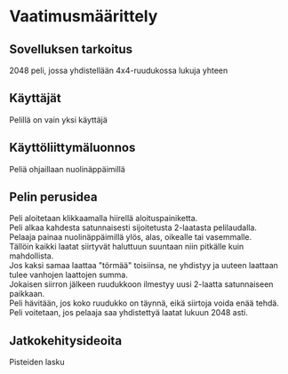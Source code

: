 # Vaatimusmäärittely  
## Sovelluksen tarkoitus
2048 peli, jossa yhdistellään 4x4-ruudukossa lukuja yhteen

## Käyttäjät  
Pelillä on vain yksi käyttäjä

## Käyttöliittymäluonnos  
Peliä ohjaillaan nuolinäppäimillä

## Pelin perusidea  
Peli aloitetaan klikkaamalla hiirellä aloituspainiketta.  
Peli alkaa kahdesta satunnaisesti sijoitetusta 2-laatasta pelilaudalla.  
Pelaaja painaa nuolinäppäimillä ylös, alas, oikealle tai vasemmalle.  
Tällöin kaikki laatat siirtyvät haluttuun suuntaan niin pitkälle kuin mahdollista.  
Jos kaksi samaa laattaa "törmää" toisiinsa, ne yhdistyy ja uuteen laattaan tulee vanhojen laattojen summa.  
Jokaisen siirron jälkeen ruudukkoon ilmestyy uusi 2-laatta satunnaiseen paikkaan.  
Peli hävitään, jos koko ruudukko on täynnä, eikä siirtoja voida enää tehdä.  
Peli voitetaan, jos pelaaja saa yhdistettyä laatat lukuun 2048 asti.  

## Jatkokehitysideoita  
Pisteiden lasku
